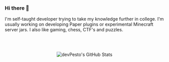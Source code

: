 ### Hi there 👋

I'm self-taught developer trying to take my knowledge further in college. I'm usually working on developing Paper plugins or experimental Minecraft server jars. I also like gaming, chess, CTF's and puzzles. 

</br></br>
<div align="center">
  
![devPesto's GitHub Stats](https://github-readme-stats.vercel.app/api?username=devPesto&show_icons=true&theme=dark&count_private=true&include_all_commits=true)

</div>
